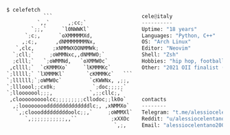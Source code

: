 ```python
$ celefetch
            ```                             cele@italy
          `,,`      ,;cc;`                  ----------
        `;;,`     `l0NWWKl`                 Uptime: "18 years"
      `;c;,      `oXMMMMMXd,                Languages: "Python, C++"
     ,;c;,      ,dNMMMMMMMNx,               OS: "Arch Linux"
   `,clc,      ;xNMMWXOONMMWk;              Editor: "Neovim"
  `;cll;`     ;oWMMNxc,,dNMMWO;`            Shell: "Zsh"
  ;clll;`   `;oWMMNd,   `oXMMW0c`           Hobbies: "hip hop, football, gaming"
 ,cllll;`  `cKMMMXo`     `lKMMMKc`          Other: "2021 OII finalist (Olimpiadi Italiane di Informatica)"
`;lllll;` `lXMMMKl`       `cKMMMKc`   ```   
`;llllll;`;oWMW0c`         `cKWWNx, ,;;,    
`;llloool;;cx0k;            `;doc;;;;;`     
`;llooooool;;;,            `,;;cllc;,`      
 ,clooooooooolcc;;;;;;;;;cllodoc;;lk0o`     contacts
  ,;looooooooddddddddddddddlc;, ,xNMMXo`    --------
   `,;clooodddddddddoolc;;,`     ;oWMMXl`   Telegram: "t.me/alessiocelentano"
      `,;;;;;;;;;;;,,``           ;xXXOc    Reddit: "u/alessiocelentano"
                                   `,;,     Email: "alessiocelentano2003@gmail.com"
```                                 
